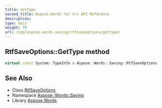 ```yaml
---
title: GetType
second_title: Aspose.Words for C++ API Reference
description: 
type: docs
weight: 79
url: /cpp/aspose.words.saving/rtfsaveoptions/gettype/
---
```

## RtfSaveOptions::GetType method




```cpp
virtual const System::TypeInfo & Aspose::Words::Saving::RtfSaveOptions::GetType() const override
```

## See Also

* Class [RtfSaveOptions](../)
* Namespace [Aspose::Words::Saving](../../)
* Library [Aspose.Words](../../../)
